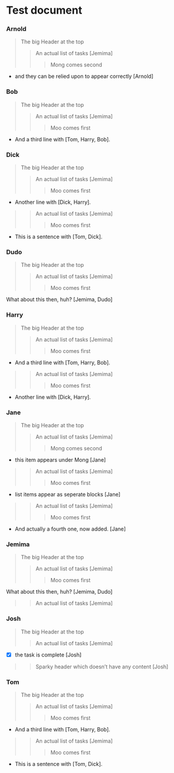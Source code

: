 # Test document


### Arnold

> The big Header at the top
>> An actual list of tasks [Jemima]
>>> Mong comes second

-   and they can be relied upon to appear correctly \[Arnold\]

### Bob

> The big Header at the top
>> An actual list of tasks [Jemima]
>>> Moo comes first

-   And a third line with \[Tom, Harry, Bob\].

### Dick

> The big Header at the top
>> An actual list of tasks [Jemima]
>>> Moo comes first

-   Another line with \[Dick, Harry\].

>> An actual list of tasks [Jemima]
>>> Moo comes first

-   This is a sentence with \[Tom, Dick\].

### Dudo

> The big Header at the top
>> An actual list of tasks [Jemima]
>>> Moo comes first

What about this then, huh? \[Jemima, Dudo\]

### Harry

> The big Header at the top
>> An actual list of tasks [Jemima]
>>> Moo comes first

-   And a third line with \[Tom, Harry, Bob\].

>> An actual list of tasks [Jemima]
>>> Moo comes first

-   Another line with \[Dick, Harry\].

### Jane

> The big Header at the top
>> An actual list of tasks [Jemima]
>>> Mong comes second

-   this item appears under Mong \[Jane\]

>> An actual list of tasks [Jemima]
>>> Moo comes first

-   list items appear as seperate blocks \[Jane\]

>> An actual list of tasks [Jemima]
>>> Moo comes first

-   And actually a fourth one, now added. \[Jane\]

### Jemima

> The big Header at the top
>> An actual list of tasks [Jemima]
>>> Moo comes first

What about this then, huh? \[Jemima, Dudo\]

>> An actual list of tasks [Jemima]

### Josh

> The big Header at the top
>> An actual list of tasks [Jemima]

-   ☒ the task is complete \[Josh\]

>> Sparky header which doesn’t have any content [Josh]

### Tom

> The big Header at the top
>> An actual list of tasks [Jemima]
>>> Moo comes first

-   And a third line with \[Tom, Harry, Bob\].

>> An actual list of tasks [Jemima]
>>> Moo comes first

-   This is a sentence with \[Tom, Dick\].
